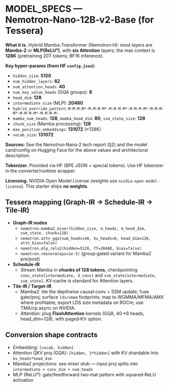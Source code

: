 <!-- MERGE_START:NEMOTRON_NANO_12B_V2_BASE -->
# MODEL_SPECS — Nemotron‑Nano‑12B‑v2‑Base (for Tessera)

**What it is.** Hybrid Mamba‑Transformer (Nemotron‑H): most layers are **Mamba‑2** or **MLP(ReLU²)**, with **six Attention** layers; the max context is **128K** (pretraining 20T tokens; BF16 inference).

**Key hyper‑params (from HF `config.json`):**
- `hidden_size`: **5120**
- `num_hidden_layers`: **62**
- `num_attention_heads`: **40**
- `num_key_value_heads` (GQA groups): **8**
- `head_dim`: **128**
- `intermediate_size` (MLP): **20480**
- `hybrid_override_pattern`: `M-M-M-M*-M-M-M-M*-M-M-M-M*-M-M-M-M*-M-M-M-M*-M-M-M-M*-M-M-M-M-`
- `mamba_num_heads`: **128**, `mamba_head_dim`: **80**, `ssm_state_size`: **128**
- `chunk_size` (Mamba processing): **128**
- `max_position_embeddings`: **131072** (≈128K)
- `vocab_size`: **131072**

**Sources:** See the Nemotron‑Nano‑2 tech report (§2) and the model card/config on Hugging Face for the above values and architectural description.

**Tokenizer.** Provided via HF (BPE JSON + special tokens). Use HF tokenizer in the converter/runtime wrapper.

**Licensing.** NVIDIA Open Model License (weights use `nvidia-open-model-license`). This starter ships **no weights**.

## Tessera mapping (Graph‑IR → Schedule‑IR → Tile‑IR)

- **Graph‑IR nodes**
  - `nemotron.mamba2_mixer(hidden_size, m_heads, m_head_dim, ssm_state, chunk=128)`
  - `nemotron.attn_gqa(num_heads=40, kv_heads=8, head_dim=128, attn_bias=false)`
  - `nemotron.mlp_relu2(hidden=5120, ff=20480, bias=false)`
  - `nemotron.rmsnorm(eps=1e-5)` (group‑gated variant for Mamba2 pre/post)
- **Schedule‑IR**
  - Stream Mamba in **chunks of 128 tokens**, checkpointing `conv_state[intermediate, d_conv]` and
    `ssm_state[intermediate, ssm_state]`. KV‑cache is standard for Attention layers.
- **Tile‑IR / Target‑IR**
  - Mamba2: tile the depthwise causal‑conv + SSM update; fuse gate/proj; surface `lds/smem` footprints;
    map to WGMMA/MFMA/AMX where profitable; export LDS size metadata on ROCm; use TMA/cp.async on NVIDIA.
  - Attention: plug **FlashAttention** kernels (GQA, 40→8 heads, head_dim=128), with paged‑KV option.

## Conversion shape contracts

- Embedding: `[vocab, hidden]`
- Attention QKV proj (GQA): `[hidden, 3*hidden]` with KV shardable into `kv_heads*head_dim`
- Mamba2 projections: see mixer stub — input proj splits into `intermediate + conv_dim + num_heads`
- MLP (ReLU²): gate/feedforward two‑mat pattern with squared‑ReLU activation

<!-- MERGE_END:NEMOTRON_NANO_12B_V2_BASE -->
